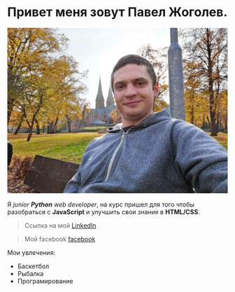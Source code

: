 <h1>Привет меня зовут Павел Жоголев.</h1>

![my_photo](my_photo.jpg)


Я *junior **Python** web developer*, на курс пришел для того чтобы разобраться с **JavaScript** и улучшить свои знания в **HTML/CSS**.

>Cсылка на мой [LinkedIn ](https://www.linkedin.com/in/zhoholiev-pavlo/)

>Мой facebook [facebook](https://www.facebook.com/zhogolevpv)


Мои увлечения:
- Баскетбол
- Рыбалка
- Програмирование
